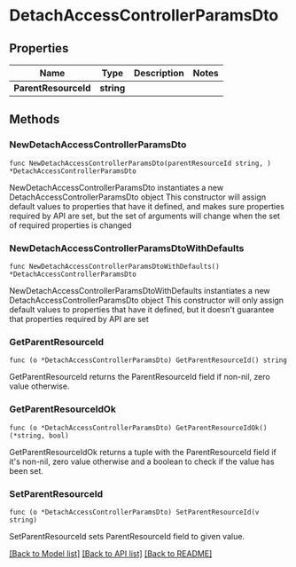 # DetachAccessControllerParamsDto

## Properties

Name | Type | Description | Notes
------------ | ------------- | ------------- | -------------
**ParentResourceId** | **string** |  | 

## Methods

### NewDetachAccessControllerParamsDto

`func NewDetachAccessControllerParamsDto(parentResourceId string, ) *DetachAccessControllerParamsDto`

NewDetachAccessControllerParamsDto instantiates a new DetachAccessControllerParamsDto object
This constructor will assign default values to properties that have it defined,
and makes sure properties required by API are set, but the set of arguments
will change when the set of required properties is changed

### NewDetachAccessControllerParamsDtoWithDefaults

`func NewDetachAccessControllerParamsDtoWithDefaults() *DetachAccessControllerParamsDto`

NewDetachAccessControllerParamsDtoWithDefaults instantiates a new DetachAccessControllerParamsDto object
This constructor will only assign default values to properties that have it defined,
but it doesn't guarantee that properties required by API are set

### GetParentResourceId

`func (o *DetachAccessControllerParamsDto) GetParentResourceId() string`

GetParentResourceId returns the ParentResourceId field if non-nil, zero value otherwise.

### GetParentResourceIdOk

`func (o *DetachAccessControllerParamsDto) GetParentResourceIdOk() (*string, bool)`

GetParentResourceIdOk returns a tuple with the ParentResourceId field if it's non-nil, zero value otherwise
and a boolean to check if the value has been set.

### SetParentResourceId

`func (o *DetachAccessControllerParamsDto) SetParentResourceId(v string)`

SetParentResourceId sets ParentResourceId field to given value.



[[Back to Model list]](../README.md#documentation-for-models) [[Back to API list]](../README.md#documentation-for-api-endpoints) [[Back to README]](../README.md)


